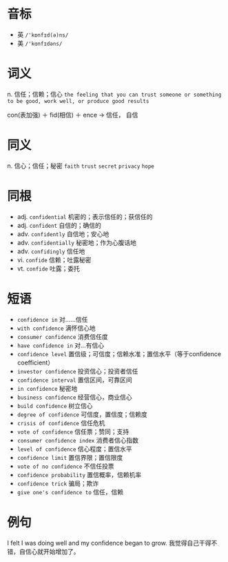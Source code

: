 # 音标

- 英 `/'kɒnfɪd(ə)ns/`
- 美 `/'kɑnfɪdəns/`

# 词义

n. 信任；信赖；信心
`the feeling that you can trust someone or something to be good, work well, or produce good results`



con(表加强) ＋ fid(相信) ＋ ence → 信任， 自信

# 同义

n. 信心；信任；秘密
`faith` `trust` `secret` `privacy` `hope`

# 同根

- adj. `confidential` 机密的；表示信任的；获信任的
- adj. `confident` 自信的；确信的
- adv. `confidently` 自信地；安心地
- adv. `confidentially` 秘密地；作为心腹话地
- adv. `confidingly` 信任地
- vi. `confide` 信赖；吐露秘密
- vt. `confide` 吐露；委托

# 短语

- `confidence in` 对……信任
- `with confidence` 满怀信心地
- `consumer confidence` 消费信任度
- `have confidence in` 对…有信心
- `confidence level` 置信级；可信度；信赖水准；置信水平（等于confidence coefficient）
- `investor confidence` 投资信心；投资者信任
- `confidence interval` 置信区间，可靠区间
- `in confidence` 秘密地
- `business confidence` 经营信心，商业信心
- `build confidence` 树立信心
- `degree of confidence` 可信度，置信度；信赖度
- `crisis of confidence` 信任危机
- `vote of confidence` 信任票；赞同；支持
- `consumer confidence index` 消费者信心指数
- `level of confidence` 信心程度；置信水平
- `confidence limit` 置信界限；置信限度
- `vote of no confidence` 不信任投票
- `confidence probability` 置信概率，信赖机率
- `confidence trick` 骗局；欺诈
- `give one's confidence to` 信任，信赖

# 例句

I felt I was doing well and my confidence began to grow.
我觉得自己干得不错，自信心就开始增加了。


